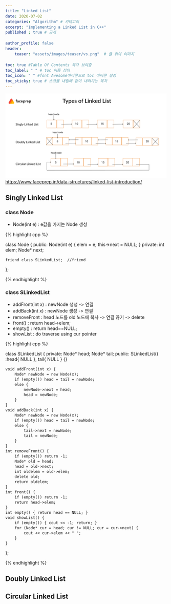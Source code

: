 ```yaml
---
title: "Linked List"
date: 2020-07-02
categories: "Algorithm" # 카테고리
excerpt: "Implementing a Linked List in C++"
published : true # 공개

author_profile: false
header:
    teaser: "assets/images/teaser/vs.png"  # 글 위의 이미지

toc: true #Table Of Contents 목차 보여줌
toc_label: " " # toc 이름 정의
toc_icon: " " #font Awesome아이콘으로 toc 아이콘 설정
toc_sticky: true # 스크롤 내릴때 같이 내려가는 목차
---
```




![](/assets/posts/al/86223188.png)
<span class="srclink">https://www.faceprep.in/data-structures/linked-list-introduction/</span>


## Singly Linked List


### class Node

- Node(int e) : e값을 가지는 Node 생성


{% highlight cpp %}

class Node {
public:
	Node(int e) {
		elem = e;
		this->next = NULL;
	}
private:
	int elem;
	Node* next;

	friend class SLinkedList;  //friend
};

{% endhighlight %}

### class SLinkedList

- addFront(int x) : newNode 생성 -> 연결
- addBack(int x) : newNode 생성 -> 연결
- removeFront : head 노드를 old 노드에 복사 -> 연결 끊기 -> delete
- front() : return head->elem;
- empty() : return head==NULL;
- showList : do traverse using cur pointer

{% highlight cpp %}

class SLinkedList {
private:
	Node* head;
	Node* tail;
public:
	SLinkedList() :head{ NULL }, tail{ NULL } {}

	void addFront(int x) {
		Node* newNode = new Node(x);
		if (empty()) head = tail = newNode;
		else {
			newNode->next = head;
			head = newNode;
		}
	}
	void addBack(int x) {
		Node* newNode = new Node(x);
		if (empty()) head = tail = newNode;
		else {
			tail->next = newNode;
			tail = newNode;
		}
	}
	int removeFront() {
		if (empty()) return -1;
		Node* old = head;
		head = old->next;
		int oldelem = old->elem;
		delete old;
		return oldelem;
	}
	int front() {
		if (empty()) return -1;
		return head->elem;
	}
	int empty() { return head == NULL; }
	void showList() {
		if (empty()) { cout << -1; return; }
		for (Node* cur = head; cur != NULL; cur = cur->next) {
			cout << cur->elem << " ";
		}
	}
};

{% endhighlight %}

## Doubly Linked List

## Circular Linked List
